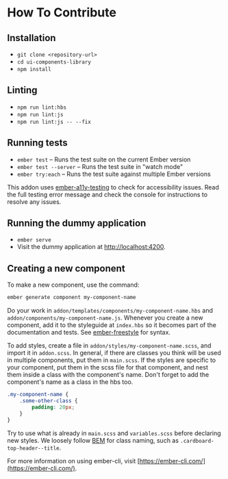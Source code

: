 # How To Contribute

## Installation

* `git clone <repository-url>`
* `cd ui-components-library`
* `npm install`

## Linting

* `npm run lint:hbs`
* `npm run lint:js`
* `npm run lint:js -- --fix`

## Running tests

* `ember test` – Runs the test suite on the current Ember version
* `ember test --server` – Runs the test suite in "watch mode"
* `ember try:each` – Runs the test suite against multiple Ember versions

This addon uses [ember-a11y-testing](https://github.com/ember-a11y/ember-a11y-testing) to check for accessibility issues. Read the full testing error message and check the console for instructions to resolve any issues.

## Running the dummy application

* `ember serve`
* Visit the dummy application at [http://localhost:4200](http://localhost:4200).

## Creating a new component

To make a new component, use the command:

```sh
ember generate component my-component-name
```

Do your work in `addon/templates/components/my-component-name.hbs` and `addon/components/my-component-name.js`. Whenever you create a new component, add it to the styleguide at `index.hbs` so it becomes part of the documentation and tests. See [ember-freestyle](http://ember-freestyle.com/) for syntax.

To add styles, create a file in `addon/styles/my-component-name.scss`, and import it in `addon.scss`. In general, if there are classes you think will be used in multiple components, put them in `main.scss`. If the styles are specific to your component, put them in the scss file for that component, and nest them inside a class with the component's name. Don't forget to add the component's name as a class in the hbs too.

```css
.my-component-name {
    .some-other-class {
        padding: 20px;
    }
}
```

Try to use what is already in `main.scss` and `variables.scss` before declaring new styles. We loosely follow [BEM](http://getbem.com/) for class naming, such as `.cardboard-top-header--title`.

For more information on using ember-cli, visit [https://ember-cli.com/](https://ember-cli.com/).
